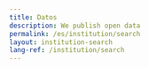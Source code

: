 ```yaml
---
title: Datos
description: We publish open data
permalink: /es/institution/search
layout: institution-search
lang-ref: /institution/search
---
```

